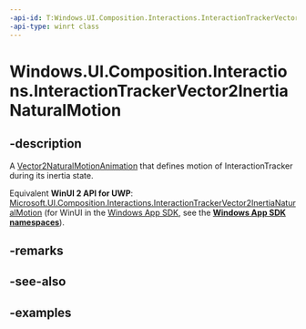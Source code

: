 ```yaml
---
-api-id: T:Windows.UI.Composition.Interactions.InteractionTrackerVector2InertiaNaturalMotion
-api-type: winrt class
---
```


<!-- Class syntax.
public class InteractionTrackerVector2InertiaNaturalMotion : InteractionTrackerVector2InertiaModifier, InteractionTrackerVector2InertiaModifier
-->

# Windows.UI.Composition.Interactions.InteractionTrackerVector2InertiaNaturalMotion

## -description

A [Vector2NaturalMotionAnimation](../windows.ui.composition/vector2naturalmotionanimation.md) that defines motion of InteractionTracker during its inertia state.

Equivalent **WinUI 2 API for UWP**: [Microsoft.UI.Composition.Interactions.InteractionTrackerVector2InertiaNaturalMotion](/windows/winui/api/microsoft.ui.composition.interactions.interactiontrackervector2inertianaturalmotion) (for WinUI in the [Windows App SDK](/windows/apps/windows-app-sdk/), see the **[Windows App SDK namespaces](/windows/windows-app-sdk/api/winrt/)**).

## -remarks

## -see-also

## -examples

